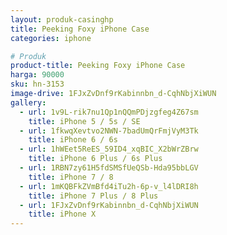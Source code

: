 ```yaml
---
layout: produk-casinghp
title: Peeking Foxy iPhone Case
categories: iphone

# Produk
product-title: Peeking Foxy iPhone Case
harga: 90000
sku: hn-3153
image-drive: 1FJxZvDnf9rKabinnbn_d-CqhNbjXiWUN
gallery:
  - url: 1v9L-rik7nu1Qp1nQQmPDjzgfeg4Z67sm
    title: iPhone 5 / 5s / SE
  - url: 1fkwqXevtvo2NWN-7badUmQrFmjVyM3Tk
    title: iPhone 6 / 6s
  - url: 1hWEet5ReES_59ID4_xqBIC_X2bWrZBrw
    title: iPhone 6 Plus / 6s Plus
  - url: 1RBN7zy61H5fdSMSfUeQSb-Hda95bbLGV
    title: iPhone 7 / 8
  - url: 1mKQBFkZVmBfd4iTu2h-6p-v_l4lDRI8h
    title: iPhone 7 Plus / 8 Plus
  - url: 1FJxZvDnf9rKabinnbn_d-CqhNbjXiWUN
    title: iPhone X
---
```

